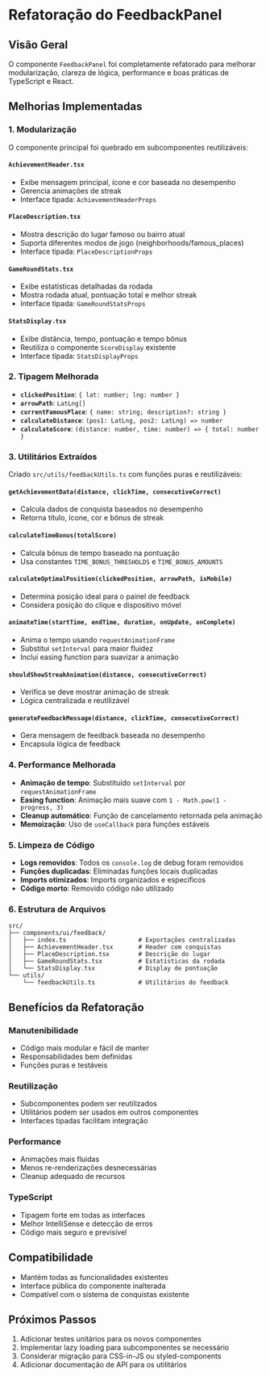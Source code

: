 # Refatoração do FeedbackPanel

## Visão Geral
O componente `FeedbackPanel` foi completamente refatorado para melhorar modularização, clareza de lógica, performance e boas práticas de TypeScript e React.

## Melhorias Implementadas

### 1. Modularização
O componente principal foi quebrado em subcomponentes reutilizáveis:

#### `AchievementHeader.tsx`
- Exibe mensagem principal, ícone e cor baseada no desempenho
- Gerencia animações de streak
- Interface tipada: `AchievementHeaderProps`

#### `PlaceDescription.tsx`
- Mostra descrição do lugar famoso ou bairro atual
- Suporta diferentes modos de jogo (neighborhoods/famous_places)
- Interface tipada: `PlaceDescriptionProps`

#### `GameRoundStats.tsx`
- Exibe estatísticas detalhadas da rodada
- Mostra rodada atual, pontuação total e melhor streak
- Interface tipada: `GameRoundStatsProps`

#### `StatsDisplay.tsx`
- Exibe distância, tempo, pontuação e tempo bônus
- Reutiliza o componente `ScoreDisplay` existente
- Interface tipada: `StatsDisplayProps`

### 2. Tipagem Melhorada
- **`clickedPosition`**: `{ lat: number; lng: number }`
- **`arrowPath`**: `LatLng[]`
- **`currentFamousPlace`**: `{ name: string; description?: string }`
- **`calculateDistance`**: `(pos1: LatLng, pos2: LatLng) => number`
- **`calculateScore`**: `(distance: number, time: number) => { total: number }`

### 3. Utilitários Extraídos
Criado `src/utils/feedbackUtils.ts` com funções puras e reutilizáveis:

#### `getAchievementData(distance, clickTime, consecutiveCorrect)`
- Calcula dados de conquista baseados no desempenho
- Retorna título, ícone, cor e bônus de streak

#### `calculateTimeBonus(totalScore)`
- Calcula bônus de tempo baseado na pontuação
- Usa constantes `TIME_BONUS_THRESHOLDS` e `TIME_BONUS_AMOUNTS`

#### `calculateOptimalPosition(clickedPosition, arrowPath, isMobile)`
- Determina posição ideal para o painel de feedback
- Considera posição do clique e dispositivo móvel

#### `animateTime(startTime, endTime, duration, onUpdate, onComplete)`
- Anima o tempo usando `requestAnimationFrame`
- Substitui `setInterval` para maior fluidez
- Inclui easing function para suavizar a animação

#### `shouldShowStreakAnimation(distance, consecutiveCorrect)`
- Verifica se deve mostrar animação de streak
- Lógica centralizada e reutilizável

#### `generateFeedbackMessage(distance, clickTime, consecutiveCorrect)`
- Gera mensagem de feedback baseada no desempenho
- Encapsula lógica de feedback

### 4. Performance Melhorada
- **Animação de tempo**: Substituído `setInterval` por `requestAnimationFrame`
- **Easing function**: Animação mais suave com `1 - Math.pow(1 - progress, 3)`
- **Cleanup automático**: Função de cancelamento retornada pela animação
- **Memoização**: Uso de `useCallback` para funções estáveis

### 5. Limpeza de Código
- **Logs removidos**: Todos os `console.log` de debug foram removidos
- **Funções duplicadas**: Eliminadas funções locais duplicadas
- **Imports otimizados**: Imports organizados e específicos
- **Código morto**: Removido código não utilizado

### 6. Estrutura de Arquivos
```
src/
├── components/ui/feedback/
│   ├── index.ts                    # Exportações centralizadas
│   ├── AchievementHeader.tsx       # Header com conquistas
│   ├── PlaceDescription.tsx        # Descrição do lugar
│   ├── GameRoundStats.tsx          # Estatísticas da rodada
│   └── StatsDisplay.tsx            # Display de pontuação
└── utils/
    └── feedbackUtils.ts            # Utilitários do feedback
```

## Benefícios da Refatoração

### Manutenibilidade
- Código mais modular e fácil de manter
- Responsabilidades bem definidas
- Funções puras e testáveis

### Reutilização
- Subcomponentes podem ser reutilizados
- Utilitários podem ser usados em outros componentes
- Interfaces tipadas facilitam integração

### Performance
- Animações mais fluidas
- Menos re-renderizações desnecessárias
- Cleanup adequado de recursos

### TypeScript
- Tipagem forte em todas as interfaces
- Melhor IntelliSense e detecção de erros
- Código mais seguro e previsível

## Compatibilidade
- Mantém todas as funcionalidades existentes
- Interface pública do componente inalterada
- Compatível com o sistema de conquistas existente

## Próximos Passos
1. Adicionar testes unitários para os novos componentes
2. Implementar lazy loading para subcomponentes se necessário
3. Considerar migração para CSS-in-JS ou styled-components
4. Adicionar documentação de API para os utilitários 